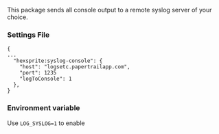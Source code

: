 This package sends all console output to a remote syslog server of your choice.

### Settings File

```
{
...
  "hexsprite:syslog-console": {
    "host": "logsetc.papertrailapp.com",
    "port": 1235
    "logToConsole": 1
  },
}
```

### Environment variable

Use `LOG_SYSLOG=1` to enable
